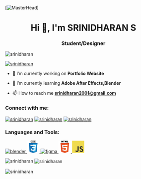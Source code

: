 [![MasterHead](https://media.licdn.com/dms/image/D5616AQG-XZREcSNeqg/profile-displaybackgroundimage-shrink_350_1400/0/1672927834063?e=1681344000&v=beta&t=xLWJdR2emVVC1xGY4StLP9IbGjPBI-mCbz2pci2NBfs)]
<h1 align="center">Hi 👋, I'm SRINIDHARAN S</h1>
<h3 align="center"> Student/Designer</h3>




<p align="left"> <img src="https://komarev.com/ghpvc/?username=srinidharan&label=Profile%20views&color=0e75b6&style=flat" alt="srinidharan" /> </p>

<p align="left"> <a href="https://twitter.com/srinidharan" target="blank"><img src="https://img.shields.io/twitter/follow/srinidharan?logo=twitter&style=for-the-badge" alt="srinidharan" /></a> </p>

- 🔭 I’m currently working on **Portfolio Website**

- 🌱 I’m currently learning **Adobe After Effects,Blender**

- 📫 How to reach me **srinidharan2001@gmail.com**

<h3 align="left">Connect with me:</h3>
<p align="left">
<a href="https://twitter.com/srinidharan" target="blank"><img align="center" src="https://raw.githubusercontent.com/rahuldkjain/github-profile-readme-generator/master/src/images/icons/Social/twitter.svg" alt="srinidharan" height="30" width="40" /></a>
<a href="https://linkedin.com/in/srinidharan" target="blank"><img align="center" src="https://raw.githubusercontent.com/rahuldkjain/github-profile-readme-generator/master/src/images/icons/Social/linked-in-alt.svg" alt="srinidharan" height="30" width="40" /></a>
<a href="https://www.behance.net/srinidharan" target="blank"><img align="center" src="https://raw.githubusercontent.com/rahuldkjain/github-profile-readme-generator/master/src/images/icons/Social/behance.svg" alt="srinidharan" height="30" width="40" /></a>
</p>

<h3 align="left">Languages and Tools:</h3>
<p align="left"> <a href="https://www.blender.org/" target="_blank" rel="noreferrer"> <img src="https://download.blender.org/branding/community/blender_community_badge_white.svg" alt="blender" width="40" height="40"/> </a> <a href="https://www.w3schools.com/css/" target="_blank" rel="noreferrer"> <img src="https://raw.githubusercontent.com/devicons/devicon/master/icons/css3/css3-original-wordmark.svg" alt="css3" width="40" height="40"/> </a> <a href="https://www.figma.com/" target="_blank" rel="noreferrer"> <img src="https://www.vectorlogo.zone/logos/figma/figma-icon.svg" alt="figma" width="40" height="40"/> </a> <a href="https://www.w3.org/html/" target="_blank" rel="noreferrer"> <img src="https://raw.githubusercontent.com/devicons/devicon/master/icons/html5/html5-original-wordmark.svg" alt="html5" width="40" height="40"/> </a> <a href="https://developer.mozilla.org/en-US/docs/Web/JavaScript" target="_blank" rel="noreferrer"> <img src="https://raw.githubusercontent.com/devicons/devicon/master/icons/javascript/javascript-original.svg" alt="javascript" width="40" height="40"/> </a> </p>

<p><img align="left" src="https://github-readme-stats.vercel.app/api/top-langs?username=srinidharan&show_icons=true&locale=en&layout=compact" alt="srinidharan" /></p>

<p>&nbsp;<img align="center" src="https://github-readme-stats.vercel.app/api?username=srinidharan&show_icons=true&locale=en" alt="srinidharan" /></p>

<p><img align="center" src="https://github-readme-streak-stats.herokuapp.com/?user=srinidharan&" alt="srinidharan" /></p>

